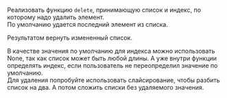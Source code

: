 Реализовать функцию `delete`, принимающую список и индекс, по которому надо удалить элемент.  
По умолчанию удается последний элемент из списка.  

Результатом вернуть измененный список.

<div class="hint">
    В качестве значения по умолчанию для индекса можно использовать None, так как список может быть любой длины. А уже внутри функции определять индекс, если пользователь не переопределил значение по умолчанию.
</div>

<div class="hint">
  Для удаления попробуйте использовать слайсирование, чтобы разбить список на два. А потом сложить списки без удаляемого значения.
</div>
